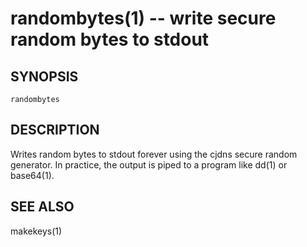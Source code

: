 randombytes(1) -- write secure random bytes to stdout
=============================================

## SYNOPSIS

`randombytes`

## DESCRIPTION

Writes random bytes to stdout forever using the cjdns secure random generator.
In practice, the output is piped to a program like dd(1) or base64(1).

## SEE ALSO

makekeys(1)
